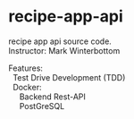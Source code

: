 # recipe-app-api
recipe app api source code.\
Instructor: Mark Winterbottom

Features:\
 &nbsp; Test Drive Development (TDD)\
  &nbsp; Docker:\
    &nbsp;&nbsp;&nbsp;&nbsp;&nbsp;Backend Rest-API\
    &nbsp;&nbsp;&nbsp;&nbsp;&nbsp;PostGreSQL
